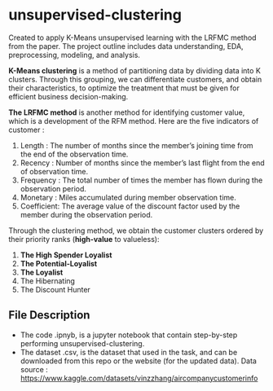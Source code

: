 # unsupervised-clustering
Created to apply K-Means unsupervised learning with the LRFMC method from the paper. The project outline includes data understanding, EDA, preprocessing, modeling, and analysis.

**K-Means clustering** is a method of partitioning data by dividing data into K clusters. Through this grouping, we can differentiate customers, and obtain their characteristics, to optimize the treatment that must be given for efficient business decision-making.

**The LRFMC method** is another method for identifying customer value, which is a development of the RFM method. Here are the five indicators of customer :
1. Length     : The number of months since the member’s joining time from the end of the observation time.
2. Recency    : Number of months since the member’s last flight from the end of observation time.
3. Frequency  : The total number of times the member has flown during the observation period.
4. Monetary   : Miles accumulated during member observation time.
5. Coefficient: The average value of the discount factor used by the member during the observation period.

Through the clustering method, we obtain the customer clusters ordered by their priority ranks (**high-value** to valueless):
1. **The High Spender Loyalist**
2. **The Potential-Loyalist**
3. **The Loyalist**
4. The Hibernating
5. The Discount Hunter

## File Description
- The code .ipnyb, is a jupyter notebook that contain step-by-step performing unsupervised-clustering.
- The dataset .csv, is the dataset that used in the task, and can be downloaded from this repo or the website (for the updated data). Data source : https://www.kaggle.com/datasets/vinzzhang/aircompanycustomerinfo
